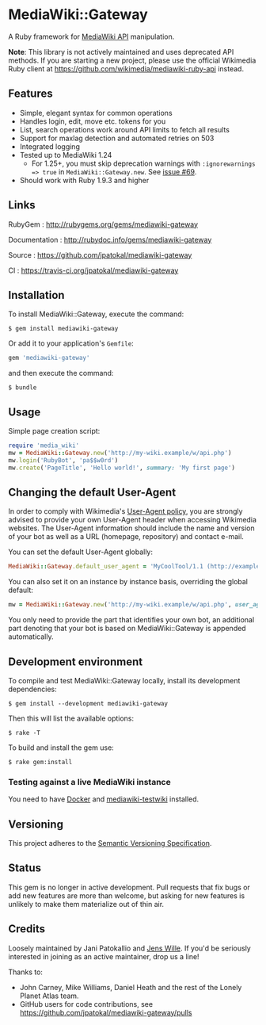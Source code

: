 # MediaWiki::Gateway

A Ruby framework for [MediaWiki API](http://www.mediawiki.org/wiki/API:Main_page) manipulation.

**Note**: This library is not actively maintained and uses deprecated API methods.
If you are starting a new project, please use the official Wikimedia Ruby client at
https://github.com/wikimedia/mediawiki-ruby-api instead.

## Features

* Simple, elegant syntax for common operations
* Handles login, edit, move etc. tokens for you
* List, search operations work around API limits to fetch all results
* Support for maxlag detection and automated retries on 503
* Integrated logging
* Tested up to MediaWiki 1.24
  * For 1.25+, you must skip deprecation warnings with `:ignorewarnings => true` in `MediaWiki::Gateway.new`.  See [issue #69](https://github.com/jpatokal/mediawiki-gateway/issues/69).
* Should work with Ruby 1.9.3 and higher

## Links

RubyGem
: http://rubygems.org/gems/mediawiki-gateway

Documentation
: http://rubydoc.info/gems/mediawiki-gateway

Source
: https://github.com/jpatokal/mediawiki-gateway

CI
: https://travis-ci.org/jpatokal/mediawiki-gateway

## Installation

To install MediaWiki::Gateway, execute the command:

```shell
$ gem install mediawiki-gateway
```

Or add it to your application's `Gemfile`:

```ruby
gem 'mediawiki-gateway'
```

and then execute the command:

```shell
$ bundle
```

## Usage

Simple page creation script:

```ruby
require 'media_wiki'
mw = MediaWiki::Gateway.new('http://my-wiki.example/w/api.php')
mw.login('RubyBot', 'pa$$w0rd')
mw.create('PageTitle', 'Hello world!', summary: 'My first page')
```

## Changing the default User-Agent

In order to comply with Wikimedia's [User-Agent policy](https://meta.wikimedia.org/wiki/User-Agent_policy), you are strongly advised to provide your own User-Agent header when accessing Wikimedia websites. The User-Agent information should include the name and version of your bot as well as a URL (homepage, repository) and contact e-mail.

You can set the default User-Agent globally:

```ruby
MediaWiki::Gateway.default_user_agent = 'MyCoolTool/1.1 (http://example.com/MyCoolTool/; MyCoolTool@example.com)'
```

You can also set it on an instance by instance basis, overriding the global default:

```ruby
mw = MediaWiki::Gateway.new('http://my-wiki.example/w/api.php', user_agent: 'MyCoolTool/1.1 (http://example.com/MyCoolTool/; MyCoolTool@example.com)')
```

You only need to provide the part that identifies your own bot, an additional part denoting that your bot is based on MediaWiki::Gateway is appended automatically.

## Development environment

To compile and test MediaWiki::Gateway locally, install its development dependencies:

```shell
$ gem install --development mediawiki-gateway
```

Then this will list the available options:

```shell
$ rake -T
```

To build and install the gem use:

```shell
$ rake gem:install
```

### Testing against a live MediaWiki instance

You need to have [Docker](https://docker.com) and [mediawiki-testwiki](https://rubygems.org/gems/mediawiki-testwiki) installed.

## Versioning

This project adheres to the [Semantic Versioning Specification](http://semver.org/).

## Status

This gem is no longer in active development. Pull requests that fix bugs or add new features are more than welcome, but asking for new features is unlikely to make them materialize out of thin air.

## Credits

Loosely maintained by Jani Patokallio and [Jens Wille](https://github.com/blackwinter). If you'd be seriously interested in joining as an active maintainer, drop us a line!

Thanks to:

* John Carney, Mike Williams, Daniel Heath and the rest of the Lonely Planet Atlas team.
* GitHub users for code contributions, see https://github.com/jpatokal/mediawiki-gateway/pulls
